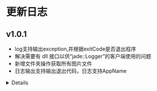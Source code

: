 # 更新日志

## v1.0.1
* log支持输出exception,并根据exitCode是否退出程序
* 解决需要有 dll 接口以供“jade::Logger”的客户端使用的问题
* 新增文件夹操作获取所有图片文件
* 日志输出支持输出退出代码，日志支持AppName
<details onclose>

## v1.0.0
* 支持文件夹操作
* 支持log操作
* 添加工具类

</details>